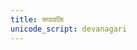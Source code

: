 ```yaml
---
title: रूपावलिः
unicode_script: devanagari
---
```


<div class="spreadsheet" src="../nsp-shabda-rUpAvalI.tsv"> </div>  
